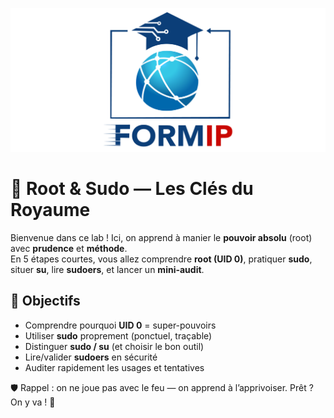 ![Formip](../assets/formip_logo_padded.png)

# 🔐 Root & Sudo — Les Clés du Royaume

Bienvenue dans ce lab ! Ici, on apprend à manier le **pouvoir absolu** (root) avec **prudence** et **méthode**.  
En 5 étapes courtes, vous allez comprendre **root (UID 0)**, pratiquer **sudo**, situer **su**, lire **sudoers**, et lancer un **mini-audit**.

## 🎯 Objectifs
- Comprendre pourquoi **UID 0** = super-pouvoirs
- Utiliser **sudo** proprement (ponctuel, traçable)
- Distinguer **sudo / su** (et choisir le bon outil)
- Lire/valider **sudoers** en sécurité
- Auditer rapidement les usages et tentatives

🛡️ Rappel : on ne joue pas avec le feu — on apprend à l’apprivoiser.
Prêt ? On y va ! 🚀